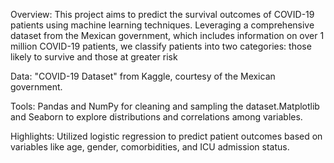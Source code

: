Overview: This project aims to predict the survival outcomes of COVID-19 patients using machine learning techniques. Leveraging a comprehensive dataset from the Mexican government, which includes information on over 1 million COVID-19 patients, we classify patients into two categories: those likely to survive and those at greater risk

Data: "COVID-19 Dataset" from Kaggle, courtesy of the Mexican government.

Tools: Pandas and NumPy for cleaning and sampling the dataset.Matplotlib and Seaborn to explore distributions and correlations among variables.

Highlights: Utilized logistic regression to predict patient outcomes based on variables like age, gender, comorbidities, and ICU admission status.
